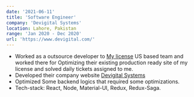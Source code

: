 ```yaml
---
date: '2021-06-11'
title: 'Software Engineer'
company: 'Devigital Systems'
location: Lahore, Pakistan
range: 'Jan 2020 - Dec 2020'
url: 'https://www.devigital.com/'
---
```


- Worked as a outsource developer to [My license]() US based team and worked there for Optimizing their existing production ready site of my license and solved daily tickets assigned to me.
- Developed their company website [Devigital Systems](https://www.devigital.com/)
- Optimized Some backend logics that required some optimizations.
- Tech-stack: React, Node, Material-UI, Redux, Redux-Saga.
